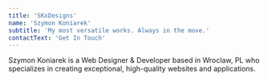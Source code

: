 ```yaml
---
title: 'SKxDesigns'
name: 'Szymon Koniarek'
subtitle: 'My most versatile works. Always in the move.'
contactText: 'Get In Touch'
---
```

Szymon Koniarek is a Web Designer & Developer based in Wroclaw, PL who specializes in creating exceptional, high-quality websites and applications.